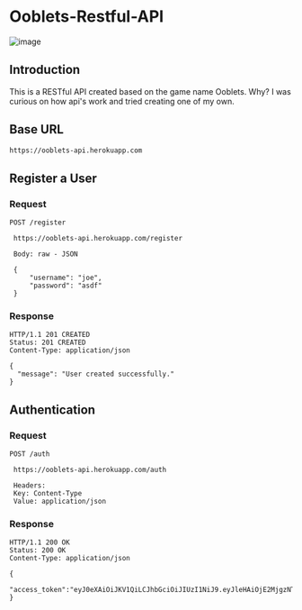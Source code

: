 # Ooblets-Restful-API
![image](https://ooblets.com/images/Metatag_image.jpg)

## Introduction
This is a RESTful API created based on the game name Ooblets. Why? I was curious on how api's work and tried creating one of my own.

## Base URL
```bash
https://ooblets-api.herokuapp.com
```
## Register a User

### Request

`POST /register`

     https://ooblets-api.herokuapp.com/register

     Body: raw - JSON
     
     {
         "username": "joe",
         "password": "asdf"
     }

### Response

    HTTP/1.1 201 CREATED
    Status: 201 CREATED
    Content-Type: application/json

    {
      "message": "User created successfully."
    }

## Authentication

### Request

`POST /auth`

     https://ooblets-api.herokuapp.com/auth

     Headers: 
     Key: Content-Type
     Value: application/json
     

### Response

    HTTP/1.1 200 OK
    Status: 200 OK
    Content-Type: application/json

    {
              "access_token":"eyJ0eXAiOiJKV1QiLCJhbGciOiJIUzI1NiJ9.eyJleHAiOjE2MjgzNTk1NTksImlhdCI6MTYyODM1OTI1OSwibmJmIjoxNjI4MzU5MjU5LCJpZGVudGl0eSI6MX0.rqKtub_R_WFOtUpcA1X3NxGur_jxckaMpOO3DhPAhJM"
    }
